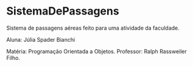 # SistemaDePassagens
Sistema de passagens aéreas feito para uma atividade da faculdade.

Aluna: Júlia Spader Bianchi

Matéria: Programação Orientada a Objetos.
Professor: Ralph Rassweiler Filho.
